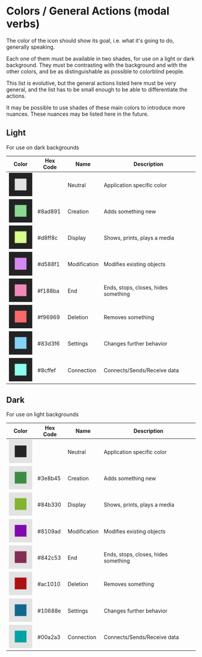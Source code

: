 # Colors / General Actions (modal verbs)

The color of the icon should show its goal, i.e. what it's going to do, generally speaking.

Each one of them must be available in two shades, for use on a light or dark background. They must be contrasting with the background and with the other colors, and be as distinguishable as possible to colorblind people.

This list is evolutive, but the general actions listed here must be very general, and the list has to be small enough to be able to differentiate the actions.

It may be possible to use shades of these main colors to introduce more nuances. These nuances may be listed here in the future.

## Light

For use on dark backgrounds

| Color | Hex Code | Name | Description |
|---|---|---|---|
| ![](icons/0_Colors/neutral_l.svg) | | Neutral | Application specific color |
| ![](icons/0_Colors/creation_l.svg) | #8ad891 | Creation | Adds something new |
| ![](icons/0_Colors/display_l.svg) | #d8ff8c | Display | Shows, prints, plays a media |
| ![](icons/0_Colors/modification_l.svg) | #d588f1 | Modification | Modifies existing objects |
| ![](icons/0_Colors/end_l.svg) | #f188ba | End | Ends, stops, closes, hides something |
| ![](icons/0_Colors/deletion_l.svg) | #f96969 | Deletion | Removes something |
| ![](icons/0_Colors/settings_l.svg) | #83d3f6 | Settings | Changes further behavior |
| ![](icons/0_Colors/connection_l.svg) | #8cffef | Connection | Connects/Sends/Receive data |

## Dark

For use on light backgrounds

| Color | Hex Code | Name | Description |
|---|---|---|---|
| ![](icons/0_Colors/neutral_d.svg) | | Neutral | Application specific color |
| ![](icons/0_Colors/creation_d.svg) | #3e8b45 | Creation | Adds something new |
| ![](icons/0_Colors/display_d.svg) | #84b330 | Display | Shows, prints, plays a media |
| ![](icons/0_Colors/modification_d.svg) | #8109ad | Modification | Modifies existing objects |
| ![](icons/0_Colors/end_d.svg) | #842c53 | End | Ends, stops, closes, hides something |
| ![](icons/0_Colors/deletion_d.svg) | #ac1010 | Deletion | Removes something |
| ![](icons/0_Colors/settings_d.svg) | #10688e | Settings | Changes further behavior |
| ![](icons/0_Colors/connection_d.svg) | #00a2a3 | Connection | Connects/Sends/Receive data |